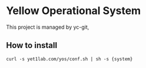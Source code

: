# Yellow Operational System

This project is managed by yc-git, 

## How to install
```
curl -s yet1lab.com/yos/conf.sh | sh -s {system}
```

